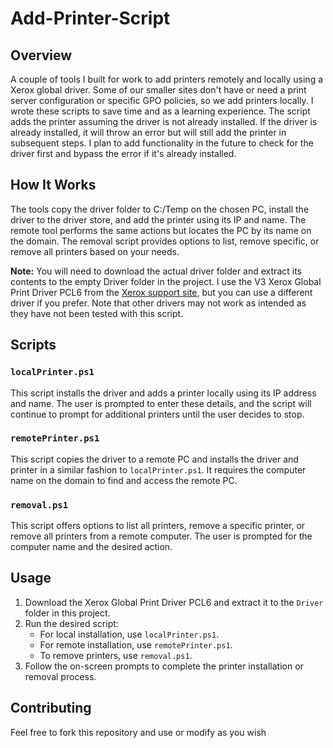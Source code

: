# Add-Printer-Script

## Overview
A couple of tools I built for work to add printers remotely and locally using a Xerox global driver. Some of our smaller sites don't have or need a print server configuration or specific GPO policies, so we add printers locally. I wrote these scripts to save time and as a learning experience. The script adds the printer assuming the driver is not already installed. If the driver is already installed, it will throw an error but will still add the printer in subsequent steps. I plan to add functionality in the future to check for the driver first and bypass the error if it's already installed.

## How It Works
The tools copy the driver folder to C:/Temp on the chosen PC, install the driver to the driver store, and add the printer using its IP and name. The remote tool performs the same actions but locates the PC by its name on the domain. The removal script provides options to list, remove specific, or remove all printers based on your needs.

**Note:** You will need to download the actual driver folder and extract its contents to the empty Driver folder in the project. I use the V3 Xerox Global Print Driver PCL6 from the [Xerox support site](https://www.support.xerox.com/en-us/product/global-printer-driver/downloads?language=en), but you can use a different driver if you prefer. Note that other drivers may not work as intended as they have not been tested with this script.

## Scripts

### `localPrinter.ps1`
This script installs the driver and adds a printer locally using its IP address and name. The user is prompted to enter these details, and the script will continue to prompt for additional printers until the user decides to stop.

### `remotePrinter.ps1`
This script copies the driver to a remote PC and installs the driver and printer in a similar fashion to `localPrinter.ps1`. It requires the computer name on the domain to find and access the remote PC.

### `removal.ps1`
This script offers options to list all printers, remove a specific printer, or remove all printers from a remote computer. The user is prompted for the computer name and the desired action.

## Usage
1. Download the Xerox Global Print Driver PCL6 and extract it to the `Driver` folder in this project.
2. Run the desired script:
   - For local installation, use `localPrinter.ps1`.
   - For remote installation, use `remotePrinter.ps1`.
   - To remove printers, use `removal.ps1`.
3. Follow the on-screen prompts to complete the printer installation or removal process.

## Contributing
Feel free to fork this repository and use or modify as you wish


